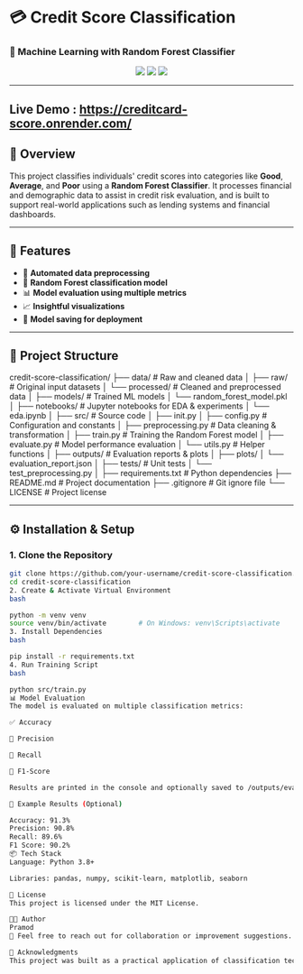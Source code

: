 # 💳 Credit Score Classification  
### 🎯 Machine Learning with Random Forest Classifier

<p align="center">
  <img src="https://img.shields.io/badge/Model-RandomForest-brightgreen?style=flat-square" />
  <img src="https://img.shields.io/badge/Python-3.8+-blue?style=flat-square" />
  <img src="https://img.shields.io/badge/License-MIT-yellow?style=flat-square" />
</p>

---
 ## Live Demo : https://creditcard-score.onrender.com/
## 📌 Overview

This project classifies individuals' credit scores into categories like **Good**, **Average**, and **Poor** using a **Random Forest Classifier**. It processes financial and demographic data to assist in credit risk evaluation, and is built to support real-world applications such as lending systems and financial dashboards.

---

## 🧰 Features

- 🔄 **Automated data preprocessing**
- 🌲 **Random Forest classification model**
- 📊 **Model evaluation using multiple metrics**
- 📈 **Insightful visualizations**
- 💾 **Model saving for deployment**

---

## 🧱 Project Structure

credit-score-classification/ ├── data/ # Raw and cleaned data │ ├── raw/ # Original input datasets │ └── processed/ # Cleaned and preprocessed data │ ├── models/ # Trained ML models │ └── random_forest_model.pkl │ ├── notebooks/ # Jupyter notebooks for EDA & experiments │ └── eda.ipynb │ ├── src/ # Source code │ ├── init.py │ ├── config.py # Configuration and constants │ ├── preprocessing.py # Data cleaning & transformation │ ├── train.py # Training the Random Forest model │ ├── evaluate.py # Model performance evaluation │ └── utils.py # Helper functions │ ├── outputs/ # Evaluation reports & plots │ ├── plots/ │ └── evaluation_report.json │ ├── tests/ # Unit tests │ └── test_preprocessing.py │ ├── requirements.txt # Python dependencies ├── README.md # Project documentation ├── .gitignore # Git ignore file └── LICENSE # Project license

---

## ⚙️ Installation & Setup

### 1. Clone the Repository

```bash
git clone https://github.com/your-username/credit-score-classification.git
cd credit-score-classification
2. Create & Activate Virtual Environment
bash

python -m venv venv
source venv/bin/activate        # On Windows: venv\Scripts\activate
3. Install Dependencies
bash

pip install -r requirements.txt
4. Run Training Script
bash

python src/train.py
📊 Model Evaluation
The model is evaluated on multiple classification metrics:

✅ Accuracy

🎯 Precision

🔁 Recall

🧠 F1-Score

Results are printed in the console and optionally saved to /outputs/evaluation_report.json.

🧪 Example Results (Optional)

Accuracy: 91.3%
Precision: 90.8%
Recall: 89.6%
F1 Score: 90.2%
📦 Tech Stack
Language: Python 3.8+

Libraries: pandas, numpy, scikit-learn, matplotlib, seaborn

📄 License
This project is licensed under the MIT License.

👨‍💻 Author
Pramod
💬 Feel free to reach out for collaboration or improvement suggestions.

🙌 Acknowledgments
This project was built as a practical application of classification techniques in real-world credit systems. It focuses on accuracy, explainability, and maintainable structure for further development or integration.


